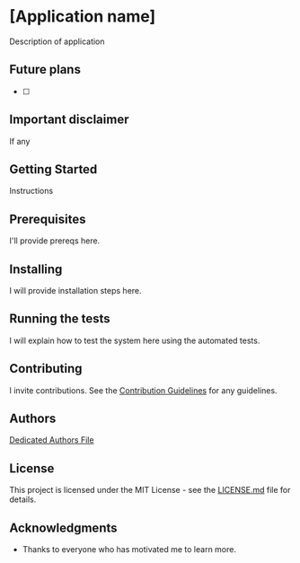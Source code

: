 # [Application name] 

Description of application

## Future plans

- [ ] 

## Important disclaimer

If any


## Getting Started

Instructions

## Prerequisites

I'll provide prereqs here.

## Installing

I will provide installation steps here.

## Running the tests

I will explain how to test the system here using the automated tests.

## Contributing

I invite contributions.  See the [Contribution Guidelines](CONTRIBUTIONS) for any guidelines.

## Authors

[Dedicated Authors File](AUTHORS)

## License

This project is licensed under the MIT License - see the [LICENSE.md](LICENSE) file for details.

## Acknowledgments

* Thanks to everyone who has motivated me to learn more.
